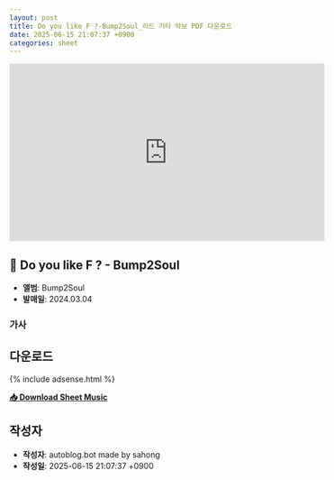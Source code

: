 ```yaml
---
layout: post
title: Do you like F ?-Bump2Soul_리드 기타 악보 PDF 다운로드
date: 2025-06-15 21:07:37 +0900
categories: sheet
---
```


<iframe width="560" height="315" src="https://www.youtube.com/watch?v=tHMfv6Svv94" frameborder="0" allowfullscreen></iframe>

## 🎵 Do you like F ? - Bump2Soul

- **앨범**: Bump2Soul  
- **발매일**: 2024.03.04  

### 가사



## 다운로드

{% include adsense.html %}

<p><a href="https://drive.google.com/file/d/1EjSormzahMR2fIZNR973JalmEVHo2EuJ/view?usp=drive_link" download><strong>📥 Download Sheet Music</strong></a></p>

## 작성자 
- **작성자**: autoblog.bot made by sahong
- **작성일**: 2025-06-15 21:07:37 +0900
